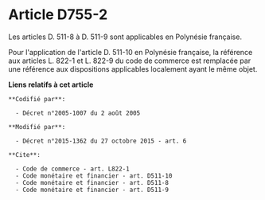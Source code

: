 # Article D755-2

Les articles D. 511-8 à D. 511-9 sont applicables en Polynésie française. 

Pour l'application de l'article D. 511-10 en Polynésie française, la référence aux articles L. 822-1 et L. 822-9 du code de
commerce est remplacée par une référence aux dispositions applicables localement ayant le même objet.

**Liens relatifs à cet article**

	**Codifié par**:

	  - Décret n°2005-1007 du 2 août 2005

	**Modifié par**:

	  - Décret n°2015-1362 du 27 octobre 2015 - art. 6

	**Cite**:

	  - Code de commerce - art. L822-1
	  - Code monétaire et financier - art. D511-10
	  - Code monétaire et financier - art. D511-8
	  - Code monétaire et financier - art. D511-9
